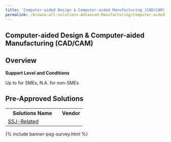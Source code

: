 ```yaml
---
title: 'Computer-aided Design & Computer-aided Manufacturing (CAD/CAM)'
permalink: /browse-all-solutions-Advanced-Manufacturing/Computer-aided-Design-Computer-aided-Manufacturing--CAD-CAM-
---
```


## Computer-aided Design & Computer-aided Manufacturing (CAD/CAM)
## Overview

**Support Level and Conditions**

Up to  for SMEs, N.A. for non-SMEs

## Pre-Approved Solutions

<table>
<tr>
<th style='width: auto;'><b>Solutions Name</b></th>
<th style='width: 30%;'><b>Vendor</b></th>
</tr>
<tr>
<td><a href='/productivity-solutions-grant/solutionrepo/-SSJRltd-G' target='_blank'>SSJ-Related</a><br></td>
<td></td>
</tr>
</table>

{% include banner-psg-survey.html %}
